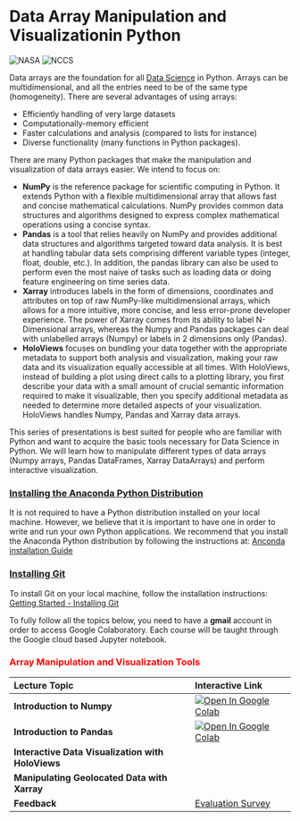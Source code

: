 # Data Array Manipulation and Visualizationin Python

![NASA](http://www.nasa.gov/sites/all/themes/custom/nasatwo/images/nasa-logo.svg) ![NCCS](https://www.nccs.nasa.gov/sites/default/files/NCCS_Logo_0.png)

Data arrays are the foundation for all <a href="https://datascience.berkeley.edu/blog/python-data-science/">Data Science</a> in Python. Arrays can be multidimensional, and all the entries need to be of the same type (homogeneity).
There are several advantages of using arrays:

- Efficiently handling of very large datasets
- Computationally-memory efficient
- Faster calculations and analysis (compared to lists for instance)
- Diverse functionality (many functions in Python packages). 

There are many Python packages that make the manipulation and visualization of data
arrays easier. We intend to focus on:


- **NumPy** is the reference package for scientific computing in Python. It extends Python with a
flexible multidimensional array that allows fast and concise mathematical calculations. NumPy provides common data structures and algorithms designed to express complex
mathematical operations using a concise syntax.
- **Pandas** is a tool that relies heavily on NumPy and provides additional data structures and
algorithms targeted toward data analysis. It is best at handling tabular data sets comprising different variable types (integer, float, double, etc.). In addition, the pandas library can also be used to perform even the most naive of tasks such as loading data or doing feature engineering on time series data.
- **Xarray** introduces labels in the form of dimensions, coordinates and attributes on top of raw NumPy-like multidimensional arrays, which allows for a more intuitive, more concise, and less error-prone developer experience. The power of Xarray comes from its ability to label N-Dimensional arrays, whereas the Numpy and Pandas packages can deal with unlabelled arrays (Numpy) or labels in 2 dimensions only (Pandas). 
- **HoloViews** focuses on bundling your data together with the appropriate metadata to support both analysis and visualization, making your raw data and its visualization equally accessible at all times. With HoloViews, instead of building a plot using direct calls to a plotting library, you first describe your data with a small amount of crucial semantic information required to make it visualizable, then you specify additional metadata as needed to determine more detailed aspects of your visualization. HoloViews handles Numpy, Pandas and Xarray data arrays.


This series of presentations is best suited for people who are familiar with Python and want to acquire the basic tools necessary for Data Science in Python. 
We will learn how to manipulate different types of data arrays (Numpy arrays, Pandas DataFrames, Xarray DataArrays) and perform interactive visualization.


### [Installing the Anaconda Python Distribution](#)
It is not required to have a Python distribution installed on your local machine.
However, we believe that it is important to have one in order to write and run your own Python
applications. We recommend that you install
the Anaconda Python distribution by following the instructions at: [Anconda installation Guide](https://docs.continuum.io/anaconda/install/)

### [Installing Git](#)
To install Git on your local machine, follow the installation instructions: [Getting Started - Installing Git](https://git-scm.com/book/en/v2/Getting-Started-Installing-Git)


To fully follow all the topics below, you need to have a **gmail** account in order to access Google Colaboratory. Each course will be taught through the Google cloud based Jupyter notebook.


### <span style="color: red">Array Manipulation and Visualization Tools</span>

| Lecture Topic | Interactive Link | 
|:---|:---|
| **Introduction to Numpy**  | [![Open In Google Colab](https://colab.research.google.com/assets/colab-badge.svg)](https://colab.research.google.com/github/astg606/py_materials/blob/master/numpy/introduction_numpy_new.ipynb) |
| **Introduction to Pandas** | [![Open In Google Colab](https://colab.research.google.com/assets/colab-badge.svg)](https://colab.research.google.com/github/astg606/py_materials/blob/master/pandas/introduction_pandas.ipynb) |
| **Interactive Data Visualization with HoloViews**  |  | 
| **Manipulating Geolocated Data with Xarray**  |  | 
| **Feedback**  | <a href="https://www.surveymonkey.com/r/BW29DG6"> Evaluation Survey </a> | 



<!---
| **Introduction to Pandas** | ![Open In Colab](https://colab.research.google.com/assets/colab-badge.svg)](https://colab.research.google.com/github/astg606/py_materials/blob/master/pandas/introduction_pandas.ipynb) |
| **Interactive Data Visualization with HoloViews** | ![Open In Colab](https://colab.research.google.com/assets/colab-badge.svg)](https://colab.research.google.com/github/astg606/py_materials/blob/master/visualization/introduction_holoviews.ipynb) |
| **Manipulating Geolocated Data with Xarray** | ![Open In Colab](https://colab.research.google.com/assets/colab-badge.svg)](https://colab.research.google.com/github/astg606/py_materials/blob/master/xarray/introduction_xarray.ipynb) |
| 17:15-17:30 | **Feedback Session** |  |  |
| 17:15-17:30 | **Feedback Session** |  <a href="https://www.surveymonkey.com/r/PWQVXH5"> Evaluation Survey </a> | |
--->
